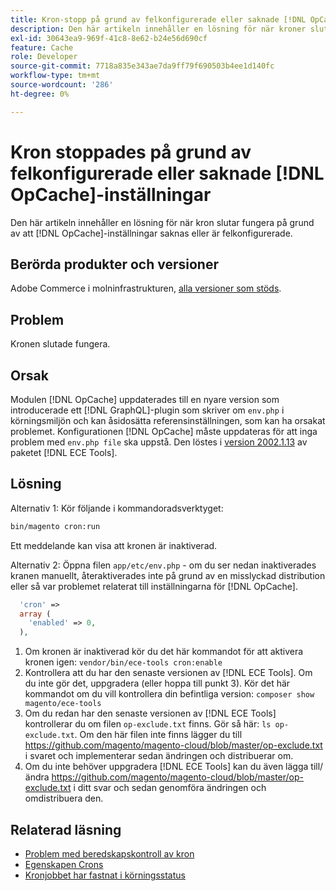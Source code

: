 ```yaml
---
title: Kron-stopp på grund av felkonfigurerade eller saknade [!DNL OpCache] inställningar
description: Den här artikeln innehåller en lösning för när kroner slutar fungera på grund av felkonfigurerade eller saknade [!DNL OpCache] inställningar.
exl-id: 30643ea9-969f-41c8-8e62-b24e56d690cf
feature: Cache
role: Developer
source-git-commit: 7718a835e343ae7da9ff79f690503b4ee1d140fc
workflow-type: tm+mt
source-wordcount: '286'
ht-degree: 0%

---
```


# Kron stoppades på grund av felkonfigurerade eller saknade [!DNL OpCache]-inställningar

Den här artikeln innehåller en lösning för när kron slutar fungera på grund av att [!DNL OpCache]-inställningar saknas eller är felkonfigurerade.

## Berörda produkter och versioner

Adobe Commerce i molninfrastrukturen, [alla versioner som stöds](https://magento.com/sites/default/files/magento-software-lifecycle-policy.pdf).

## Problem

Kronen slutade fungera.

## Orsak

Modulen [!DNL OpCache] uppdaterades till en nyare version som introducerade ett [!DNL GraphQL]-plugin som skriver om `env.php` i körningsmiljön och kan åsidosätta referensinställningen, som kan ha orsakat problemet. Konfigurationen [!DNL OpCache] måste uppdateras för att inga problem med `env.php file` ska uppstå. Den löstes i [&#x200B; version 2002.1.13](/docs/commerce-cloud-service/user-guide/release-notes/ece-tools-package.html?lang=en#v2002.1.13) av paketet [!DNL ECE Tools].

## Lösning

Alternativ 1: Kör följande i kommandoradsverktyget:

```bash
bin/magento cron:run
```

Ett meddelande kan visa att kronen är inaktiverad.

Alternativ 2: Öppna filen `app/etc/env.php` - om du ser nedan inaktiverades kranen manuellt, återaktiverades inte på grund av en misslyckad distribution eller så var problemet relaterat till inställningarna för [!DNL OpCache].

```php
  'cron' =>
  array (
    'enabled' => 0,
  ),
```

1. Om kronen är inaktiverad kör du det här kommandot för att aktivera kronen igen: `vendor/bin/ece-tools cron:enable`
1. Kontrollera att du har den senaste versionen av [!DNL ECE Tools]. Om du inte gör det, uppgradera (eller hoppa till punkt 3). Kör det här kommandot om du vill kontrollera din befintliga version:
   `composer show magento/ece-tools`
1. Om du redan har den senaste versionen av [!DNL ECE Tools] kontrollerar du om filen `op-exclude.txt` finns. Gör så här:
   `ls op-exclude.txt`.
Om den här filen inte finns lägger du till https://github.com/magento/magento-cloud/blob/master/op-exclude.txt i svaret och implementerar sedan ändringen och distribuerar om.
1. Om du inte behöver uppgradera [!DNL ECE Tools] kan du även lägga till/ändra https://github.com/magento/magento-cloud/blob/master/op-exclude.txt i ditt svar och sedan genomföra ändringen och omdistribuera den.

## Relaterad läsning

* [Problem med beredskapskontroll av kron](/docs/commerce-knowledge-base/kb/troubleshooting/miscellaneous/cron-readiness-check-issues.html)
* [Egenskapen Crons](/docs/commerce-cloud-service/user-guide/configure/app/properties/crons-property.html)
* [Kronjobbet har fastnat i körningsstatus](/docs/commerce-knowledge-base/kb/troubleshooting/miscellaneous/cron-job-is-stuck-in-running-status.html)
